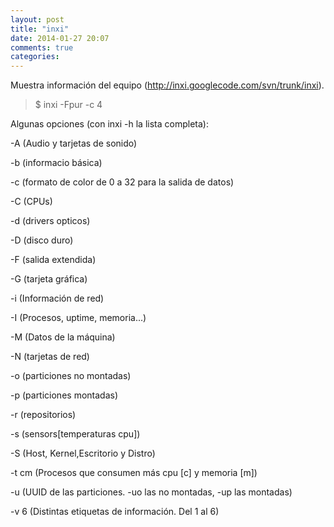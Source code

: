 ```yaml
---
layout: post
title: "inxi"
date: 2014-01-27 20:07
comments: true
categories: 
---
```

Muestra información del equipo (http://inxi.googlecode.com/svn/trunk/inxi).

>$ inxi -Fpur -c 4

Algunas opciones (con inxi -h la lista completa):

-A (Audio y tarjetas de sonido)

-b (informacio básica)

-c (formato de color de 0 a 32 para la salida de datos)

-C (CPUs)

-d (drivers opticos)

-D (disco duro)

-F (salida extendida)

-G (tarjeta gráfica)

-i (Información de red)

-I (Procesos, uptime, memoria...)

-M (Datos de la máquina)

-N (tarjetas de red)

-o (particiones no montadas)

-p (particiones montadas)

-r (repositorios)

-s (sensors[temperaturas cpu])

-S (Host, Kernel,Escritorio y Distro) 

-t cm (Procesos que consumen más cpu [c] y memoria [m])

-u (UUID de las particiones. -uo las no montadas, -up las montadas)

-v 6 (Distintas etiquetas de información. Del 1 al 6)


